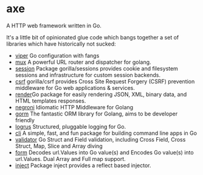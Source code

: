 # axe

A HTTP web framework written in Go.

It's a little bit of opinionated glue code which bangs together a set of libraries which have historically not sucked:

- [viper](https://github.com/spf13/viper) Go configuration with fangs
- [mux](https://github.com/gorilla/mux) A powerful URL router and dispatcher for golang.
- [session](https://github.com/gorilla/sessions) Package gorilla/sessions provides cookie and filesystem sessions and infrastructure for custom session backends.
- [csrf](https://github.com/gorilla/csrf) gorilla/csrf provides Cross Site Request Forgery (CSRF) prevention middleware for Go web applications & services.
- [render](https://github.com/unrolled/render)Go package for easily rendering JSON, XML, binary data, and HTML templates responses. 
- [negroni](https://github.com/urfave/negroni) Idiomatic HTTP Middleware for Golang
- [gorm](https://github.com/jinzhu/gorm) The fantastic ORM library for Golang, aims to be developer friendly
- [logrus](https://github.com/sirupsen/logrus) Structured, pluggable logging for Go.
- [cli](https://github.com/urfave/cli) A simple, fast, and fun package for building command line apps in Go
- [validator](https://github.com/go-playground/validator) Go Struct and Field validation, including Cross Field, Cross Struct, Map, Slice and Array diving
- [form](https://github.com/go-playground/form) Decodes url.Values into Go value(s) and Encodes Go value(s) into url.Values. Dual Array and Full map support.
- [inject](https://github.com/facebookgo/inject) Package inject provides a reflect based injector.

